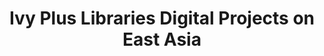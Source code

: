 ---
objectid: '18'
title: Ivy Plus Libraries Digital Projects on East Asia
alternatetitle:
external_url: https://guides.library.duke.edu/ivypluseastasia
category: Recommended Subject Guides, Bibliographies, and Translations
institution: Duke University
description: A platform for Ivy plus member libraries to share their published and
  ongoing digital projects.
layout: resource
---